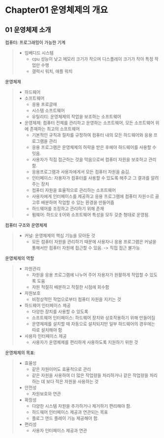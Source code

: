 # Chapter01 운영체제의 개요 


## 01 운영체제 소개 

컴퓨터: 프로그래밍이 가능한 기계
> - 임베디드 시스템
>   - cpu 성능이 낮고 메모리 크기가 작으며 디스플레이 크기가 작아 특정 작업만 수행
>   - 갤럭시 워치, 애플 워치 

운영체제
> - 하드웨어 
> - 소프트웨어
>   - 응용 프로글매
>   - 시스템 소프트웨어
>   - 유틸리티: 운영체제의 작업을 보조하는 소프트웨어 
> - 운영체제: 컴퓨터 전체를 관리하고 운영하는 소프트웨어, 모든 소프트웨어 위에 존재하는 최고의 소프트웨어
>   - 기본적인 규칙과 절차를 규정하여 컴퓨터 내의 모든 하드웨어와 응용 프로그램을 관리 
>   - 응용 프로그램은 운영체제의 허락을 받은 후에야 하드웨어를 사용할 수 잇음.
>   - 사용자가 직접 접근하는 것을 막음으로써 컴퓨터 자원을 보호하고 관리함.
>   - 응용프로그램과 사용자에게서 모든 컴퓨터 자원을 숨김.
>   - 인터페이스: 자용자가 컴퓨터를 사용할 수 있도록 해주고 그 결과를 알려주는 장치 
>   - 컴퓨터 자원을 효율적으로 관리하는 소프트웨어
>   - 사용자에게 인터페이스를 제공하고 응용 프로그램에 컴퓨터 자원ㅇ르 골고루 배분하여 작업할 수 있는 환경을 만들어줌 
>   - 하드웨어를 조정하고 관리하기 위해 존재
>   - 펌웨어: 하드오ㅔ어와 소프트웨어 특성을 모두 갖춘 형태로 운영됨. 

컴퓨터 구조와 운영체제
> - 커널: 운영체제의 핵심 기능을 모아둔 것 
>   - 모든 컴퓨터 자원을 관리하기 때문에 사용자나 응용 프로그램은 커널을 통해서만 컴퓨터 자원에 접근할 수 있음. -> 직접 접근 불가능 

운영체제의 역할 
>  - 자원관리
>    - 자원을 응용 프로그램에 나누어 주어 자용자가 원활하게 작업할 수 있도록 도움 
>    - 자원 적절히 배분하고 적절한 시점에 회수함 
>  - 자원보호 
>    - 비정상적인 작업으로부터 컴퓨터 자원을 지키는 것 
>  - 하드웨어 인터페이스 제공
>    - 다양한 장치를 사용할 수 있도록 
>    - 소프트웨어 인터페이스: 하드웨어 장치와 상호작용하기 위해 만들어짐 
>    - 운영체제를 설치할 때 자동으로 설치되지만 일부 하드웨어의 경우에는 따로 설치해야 함
>  - 사용자 인터페이스 제공 
>    - 사용자가 운영체제를 편리하게 사용하도록 지원하기 위한 것

운영체제의 목표:
> - 효율성
>   - 같은 자원이어도 효율적으로 관리 
>   - 같은 자원을 사용하여 더 많은 작업량을 처리하거나 같은 작업량을 처리하는 데 보다 적은 자원을 사용하는 것 
> - 안전성
>   - 자원보호와 연관 
> - 확장성
>   - 다양한 시스템 자원을 추가하거나 제거하기 편리해야 함.
>   - 하드웨어 인터페이스 제공과 연관되는 목표
>   - 플로그 앤드 플레이 기능 제공해야 함.
> - 편리성
>   - 사용자 인터페이스 제공과 연관